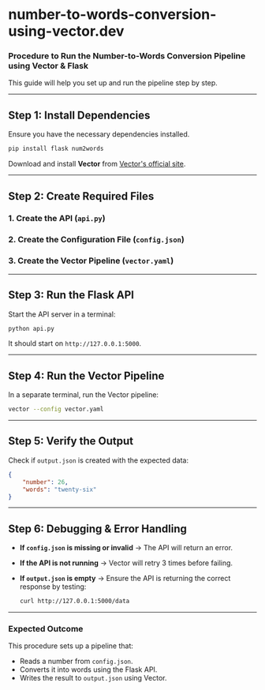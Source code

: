 # number-to-words-conversion-using-vector.dev

### **Procedure to Run the Number-to-Words Conversion Pipeline using Vector & Flask**  

This guide will help you set up and run the pipeline step by step.  

---

## **Step 1: Install Dependencies**  
Ensure you have the necessary dependencies installed.  

```bash
pip install flask num2words
```

Download and install **Vector** from [Vector's official site](https://vector.dev/download/).  

---

## **Step 2: Create Required Files**  

### **1. Create the API (`api.py`)**  

### **2. Create the Configuration File (`config.json`)**  

### **3. Create the Vector Pipeline (`vector.yaml`)**  

---
## **Step 3: Run the Flask API**  
Start the API server in a terminal:  

```bash
python api.py
```

It should start on `http://127.0.0.1:5000`.

---

## **Step 4: Run the Vector Pipeline**  
In a separate terminal, run the Vector pipeline:  

```bash
vector --config vector.yaml
```

---

## **Step 5: Verify the Output**  
Check if `output.json` is created with the expected data:  

```json
{
    "number": 26,
    "words": "twenty-six"
}
```

---

## **Step 6: Debugging & Error Handling**  

- **If `config.json` is missing or invalid** → The API will return an error.  
- **If the API is not running** → Vector will retry 3 times before failing.  
- **If `output.json` is empty** → Ensure the API is returning the correct response by testing:  

  ```bash
  curl http://127.0.0.1:5000/data
  ```

---

### **Expected Outcome**  
This procedure sets up a pipeline that:  
- Reads a number from `config.json`.  
- Converts it into words using the Flask API.  
- Writes the result to `output.json` using Vector.  
